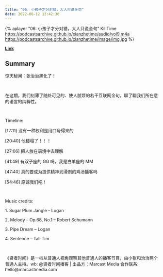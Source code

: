```yaml
---
title: "06: 小孩子才分对错，大人只说金句"
date: 2022-06-12 13:42:36
---
```


{% aplayer "06: 小孩子才分对错，大人只说金句" KillTime  https://podcastsarchive.github.io/xianzhetime/audio/vol9.m4a https://podcastsarchive.github.io/xianzhetime/image/img.jpg %}

**[Link](https://www.xiaoyuzhoufm.com/episode/5fe02067dee9c1e16df13a7a)**

## Summary
<p >惊天秘闻：张治治黑化了！</p><span><br /></span><p >在这期，我们刻薄了随处可见的、使人腻烦的若干互联网金句，聊了聊我们所在意的语言的纯粹性。</p><span><br /></span><p >Timeline:</p><p >[12:11] 没有一种权利是用口号得来的</p><p >[20:40] 他楼塌了！！！</p><p >[27:06] 把人放在语境中去理解</p><p >[41:49] 有双子座的 GG 吗，我是白羊座的 MM</p><p >[47:40] 真的要成为提供精神润滑剂的鸡汤播客吗</p><p >[54:46] 原谅我们吧！</p><span><br /></span><p >Music credits:</p><p >1. Sugar Plum Jangle – Logan</p><p >2. Melody – Op.68, No.1 – Robert Schumann</p><p >3. Pipe Dream – Logan</p><p >4. Sentence – Tall Tim</p><span><br /></span><p >《贤者时间》是一档从普通人视角观察其他普通人的播客节目，由小张和治治两个普通人主持。wb: @贤者时间播客 | 出品方：Marcast Media 合作联系: hello@marcastmedia.com</p><span><br /></span><br />
    